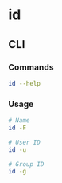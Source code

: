 # id

## CLI

### Commands

```sh
id --help
```

### Usage

```sh
# Name
id -F

# User ID
id -u

# Group ID
id -g
```
